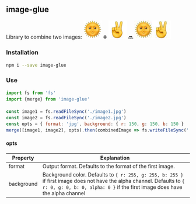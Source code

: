 ## image-glue

Library to combine two images:
![](https://raw.githubusercontent.com/anttikon/image-glue/master/misc/50x50_sun.jpg)
➕
![](https://raw.githubusercontent.com/anttikon/image-glue/master/misc/50x50_v.jpg)
🔜
![](https://raw.githubusercontent.com/anttikon/image-glue/master/misc/100x50_sun_v.jpg)

### Installation

```bash
npm i --save image-glue
```

### Use

```javascript
import fs from 'fs'
import {merge} from 'image-glue'

const image1 = fs.readFileSync('./image1.jpg')
const image2 = fs.readFileSync('./image2.jpg')
const opts = { format: 'jpg', background: { r: 150, g: 150, b: 150 }
merge([image1, image2], opts).then(combinedImage => fs.writeFileSync('./combined-image.jpg', combinedImage))
```

#### opts

Property | Explanation
------------ | -------------
format | Output format. Defaults to the format of the first image.
background | Background color. Defaults to `{ r: 255, g: 255, b: 255 }` if first image does not have the alpha channel. Defaults to `{ r: 0, g: 0, b: 0, alpha: 0 }` if the first image does have the alpha channel